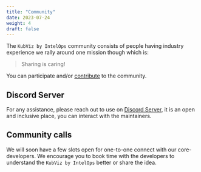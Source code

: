 ```yaml
---
title: "Community"
date: 2023-07-24
weight: 4
draft: false
---
```



The `KubViz by IntelOps` community consists of people having industry experience we rally around
one mission though which is:

> Sharing is caring!

You can participate and/or [contribute](../6-contribution) to the community.

## Discord Server

For any assistance, please reach out to use on [Discord Server](https://intelops.ai/), it is an open and
inclusive place, you can interact with the maintainers.

## Community calls

We will soon have a few slots open for one-to-one connect with our core-developers. We encourage you to book time with
the developers to understand the `KubViz by IntelOps` better or share the idea. 